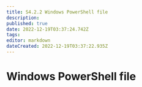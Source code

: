 ```yaml
---
title: S4.2.2 Windows PowerShell file	
description: 
published: true
date: 2022-12-19T03:37:24.742Z
tags: 
editor: markdown
dateCreated: 2022-12-19T03:37:22.935Z
---
```


# Windows PowerShell file	
